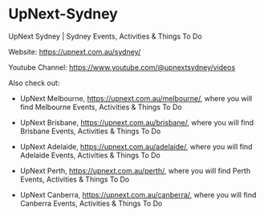 # UpNext-Sydney

UpNext Sydney | Sydney Events, Activities &amp; Things To Do

Website: https://upnext.com.au/sydney/

Youtube Channel: https://www.youtube.com/@upnextsydney/videos

Also check out:

- UpNext Melbourne, https://upnext.com.au/melbourne/, where you will find Melbourne Events, Activities & Things To Do

- UpNext Brisbane, https://upnext.com.au/brisbane/, where you will find Brisbane Events, Activities & Things To Do

- UpNext Adelaide, https://upnext.com.au/adelaide/, where you will find Adelaide Events, Activities & Things To Do

- UpNext Perth, https://upnext.com.au/perth/, where you will find Perth Events, Activities & Things To Do

- UpNext Canberra, https://upnext.com.au/canberra/, where you will find Canberra Events, Activities & Things To Do
